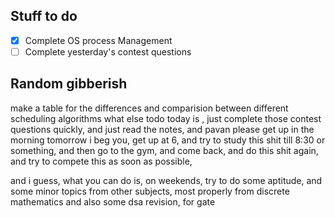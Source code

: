 ## Stuff to do
- [x] Complete OS process Management
- [ ] Complete yesterday's contest questions
## Random gibberish

make a table for the differences and comparision between different scheduling algorithms
what else todo today is , just complete those contest questions quickly, and just read the notes, and pavan please get up in the morning tomorrow i beg you, get up at 6, and try to study this shit till 8:30 or something, and then go to the gym, and come back, and do this shit again, and try to compete this as soon as possible, 

and i guess, what you can do is, on weekends, try to do some aptitude, and some minor topics from other subjects, most properly from discrete mathematics
and also some dsa revision, for gate